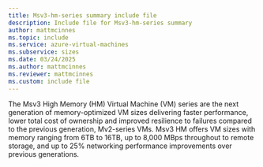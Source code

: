 ```yaml
---
title: Msv3-hm-series summary include file
description: Include file for Msv3-hm-series summary
author: mattmcinnes
ms.topic: include
ms.service: azure-virtual-machines
ms.subservice: sizes
ms.date: 03/24/2025
ms.author: mattmcinnes
ms.reviewer: mattmcinnes
ms.custom: include file
---
```

The Msv3 High Memory (HM) Virtual Machine (VM) series are the next generation of memory-optimized VM sizes delivering faster performance, lower total cost of ownership and improved resilience to failures compared to the previous generation, Mv2-series VMs. Msv3 HM offers VM sizes with memory ranging from 6TB to 16TB, up to 8,000 MBps throughout to remote storage, and up to 25% networking performance improvements over previous generations.
